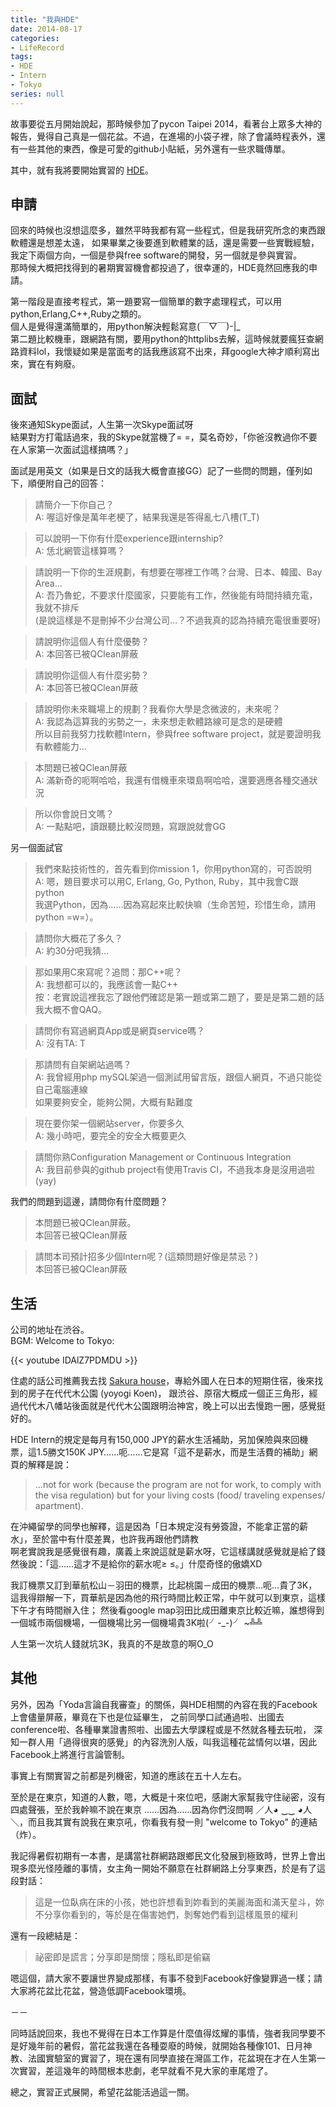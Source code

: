 ```yaml
---
title: "我與HDE"
date: 2014-08-17
categories:
- LifeRecord
tags:
- HDE
- Intern
- Tokyo
series: null
---
```


故事要從五月開始說起，那時候參加了pycon Taipei 2014，看著台上眾多大神的報告，覺得自己真是一個花盆。不過，在進場的小袋子裡，除了會議時程表外，還有一些其他的東西，像是可愛的github小貼紙，另外還有一些求職傳單。  

其中，就有我將要開始實習的 [HDE](http://hde.co.jp/)。  
<!--more-->

## 申請

回來的時候也沒想這麼多，雖然平時我都有寫一些程式，但是我研究所念的東西跟軟體還是想差太遠，
如果畢業之後要進到軟體業的話，還是需要一些實戰經驗，我定下兩個方向，一個是參與free software的開發，另一個就是參與實習。  
那時候大概把找得到的暑期實習機會都投過了，很幸運的，HDE竟然回應我的申請。  

第一階段是直接考程式，第一題要寫一個簡單的數字處理程式，可以用python,Erlang,C++,Ruby之類的。  
個人是覺得還滿簡單的，用python解決輕鬆寫意(￣▽￣)-|\_  
第二題比較機車，跟網路有關，要用python的httplibs去解，這時候就要瘋狂查網路資料lol，我懷疑如果是當面考的話我應該寫不出來，拜google大神才順利寫出來，實在有夠廢。  

## 面試

後來通知Skype面試，人生第一次Skype面試呀  
結果對方打電話過來，我的Skype就當機了= =，莫名奇妙，「你爸沒教過你不要在人家第一次面試這樣搞嗎？」   

面試是用英文（如果是日文的話我大概會直接GG）記了一些問的問題，僅列如下，順便附自己的回答：  

> 請簡介一下你自己？  
A: 喔這好像是萬年老梗了，結果我還是答得亂七八槽(T\_T)  

> 可以說明一下你有什麼experience跟internship?  
A: 恁北網管這樣算嗎？  

> 請說明一下你的生涯規劃，有想要在哪裡工作嗎？台灣、日本、韓國、Bay Area…  
A: 吾乃魯蛇，不要求什麼國家，只要能有工作，然後能有時間持續充電，我就不排斥  
(是說這樣是不是刪掉不少台灣公司…？不過我真的認為持續充電很重要呀)  

> 請說明你這個人有什麼優勢？  
A: 本回答已被QClean屏蔽  

> 請說明你這個人有什麼劣勢？  
A: 本回答已被QClean屏蔽  

> 請說明你未來職場上的規劃？我看你大學是念微波的，未來呢？  
A: 我認為這算我的劣勢之一，未來想走軟體路線可是念的是硬體  
所以目前我努力找軟體Intern，參與free software project，就是要證明我有軟體能力…  

> 本問題已被QClean屏蔽  
A: 滿新奇的呃啊哈哈，我還有借機車來環島啊哈哈，還要適應各種交通狀況  

> 所以你會說日文嗎？  
A: 一點點吧，讀跟聽比較沒問題，寫跟說就會GG  

另一個面試官  

> 我們來點技術性的，首先看到你mission 1，你用python寫的，可否說明  
A: 嗯，題目要求可以用C, Erlang, Go, Python, Ruby，其中我會C跟python  
我選Python，因為……因為寫起來比較快嘛（生命苦短，珍惜生命，請用python =w=）。  

> 請問你大概花了多久？  
A: 約30分吧我猜…  

> 那如果用C來寫呢？追問：那C++呢？  
A: 我想都可以的，我應該會一點C++  
按：老實說這裡我忘了跟他們確認是第一題或第二題了，要是是第二題的話我大概不會QAQ。  

> 請問你有寫過網頁App或是網頁service嗎？  
A: 沒有TA: T  

> 那請問有自架網站過嗎？  
A: 我曾經用php mySQL架過一個測試用留言版，跟個人網頁，不過只能從自己電腦連線  
如果要夠安全，能夠公開，大概有點難度  

> 現在要你架一個網站server，你要多久  
A: 幾小時吧，要完全的安全大概要更久  

> 請問你熟Configuration Management or Continuous Integration  
A: 我目前參與的github project有使用Travis CI，不過我本身是沒用過啦(yay)  

我們的問題到這邊，請問你有什麼問題？  

> 本問題已被QClean屏蔽。  
本回答已被QClean屏蔽  

> 請問本司預計招多少個Intern呢？(這類問題好像是禁忌？)  
本回答已被QClean屏蔽   

## 生活

公司的地址在渋谷。  
BGM: Welcome to Tokyo:  

{{< youtube IDAlZ7PDMDU >}}

住處的話公司推薦我去找 [Sakura house](https://www.sakura-house.com/tw)，專給外國人在日本的短期住宿，後來找到的房子在代代木公園 (yoyogi Koen)，
跟渋谷、原宿大概成一個正三角形，經過代代木八幡站後面就是代代木公園跟明治神宮，晚上可以出去慢跑一圈，感覺挺好的。  

HDE Intern的規定是每月有150,000 JPY的薪水生活補助，另加保險與來回機票，這1.5勝文150K JPY……呃……它是寫「這不是薪水，而是生活費的補助」網頁的解釋是說：  

> ...not for work (because the program are not for work, to comply with the visa regulation) but for your living costs (food/ traveling expenses/ apartment).

在沖繩留學的同學也解釋，這是因為「日本規定沒有勞簽證，不能拿正當的薪水」，至於當中有什麼差異，也許我再跟他們請教  
啊老實說我是感覺很有趣，廣義上來說這就是薪水呀，它這樣講就感覺就是給了錢然後說：「這……這才不是給你的薪水呢≥ ≤。」什麼奇怪的傲嬌XD   

我訂機票又訂到華航松山－羽田的機票，比起桃園－成田的機票…呃…貴了3K，這我得辯解一下，買華航是因為他的飛行時間比較正常，中午就可以到東京，這樣下午才有時間辦入住；
然後看google map羽田比成田離東京比較近嘛，誰想得到一個城市兩個機場，一個機場比另一個機場貴3K啦(╯-\_-)╯ ~╩╩  

人生第一次坑人錢就坑3K，我真的不是故意的啊O\_O  

## 其他

另外，因為「Yoda言論自我審查」的關係，與HDE相關的內容在我的Facebook上會儘量屏蔽，畢竟在下也是位延畢生，
之前同學口試通過啦、出國去conference啦、各種畢業證書照啦、出國去大學課程或是不然就各種去玩啦，
深知一群人用「過得很爽的感覺」的內容洗別人版，叫我這種花盆情何以堪，因此Facebook上將進行言論管制。  

事實上有關實習之前都是列機密，知道的應該在五十人左右。  

至於是在東京，知道的人數，嗯，大概是十來位吧，感謝大家幫我守住祕密，沒有四處聲張，至於我幹嘛不說在東京
……因為……因為你們沒問啊 ／人◕ ‿‿ ◕人＼，而且我其實有說我在東京吼，你看我有發一則 "welcome to Tokyo" 的連結（炸）。  

我記得暑假初期有一本書，是講當社群網路跟鄉民文化發展到極致時，世界上會出現多麼光怪陸離的事情，女主角一開始不願意在社群網路上分享東西，於是有了這段對話：  

> 這是一位臥病在床的小孩，她也許想看到妳看到的美麗海面和滿天星斗，妳不分享你看到的，等於是在傷害她們，剝奪她們看到這樣風景的權利

還有一段總結是：  

> 祕密即是謊言；分享即是關懷；隱私即是偷竊  

嗯這個，請大家不要讓世界變成那樣，有事不發到Facebook好像變罪過一樣；請大家將花盆比花盆，營造低調Facebook環境。  

－－  

同時話說回來，我也不覺得在日本工作算是什麼值得炫耀的事情，強者我同學要不是好幾年前的暑假，當花盆我還在各種耍廢的時候，就開始各種像101、日月神教、法國實驗室的實習了，現在還有同學直接在灣區工作，花盆現在才在人生第一次實習，差這幾年的時間根本悲劇，老早就看不見大家的車尾燈了。  

總之，實習正式展開，希望花盆能活過這一關。  